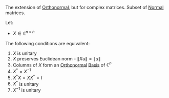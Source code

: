 The extension of [Orthonormal](Fundamental%20Concepts/Linear%20Algebra/Orthonormal.md), but for complex matrices.
Subset of [Normal](Fundamental%20Concepts/Linear%20Algebra/Normal.md) matrices.

Let:
- $X\in \mathbb{C}^{n\times n}$ 

The following conditions are equivalent:
1. $X$ is unitary
2. $X$ preserves Euclidean norm - $\lVert Xu \rVert = \lVert u \rVert$
3. Columns of $X$ form an [Orthonormal](Fundamental%20Concepts/Linear%20Algebra/Orthonormal.md) [Basis](Fundamental%20Concepts/Linear%20Algebra/Invertibility/Basis.md) of ${\mathbb{C}^{n}}$
5. $X^{*}=X^{-1}$
6. $X^{*}X = XX^{*} = I$
7. $X^{*}$ is unitary
8. $X^{-1}$ is unitary



